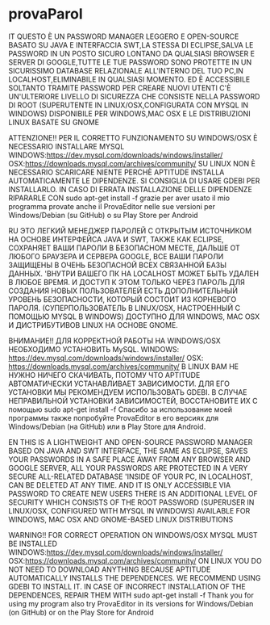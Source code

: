 # provaParol
IT
QUESTO È UN PASSWORD MANAGER LEGGERO E OPEN-SOURCE BASATO SU JAVA E INTERFACCIA SWT,LA STESSA DI ECLIPSE,SALVA LE PASSWORD IN UN POSTO SICURO LONTANO DA QUALSIASI BROWSER E SERVER DI GOOGLE,TUTTE LE TUE PASSWORD SONO PROTETTE IN UN SICURISSIMO DATABASE RELAZIONALE ALL'INTERNO DEL TUO PC,IN LOCALHOST,ELIMINABILE IN QUALSIASI MOMENTO. 
ED È ACCESSIBILE SOLTANTO TRAMITE PASSWORD
PER CREARE NUOVI UTENTI C'È UN'ULTERIORE LIVELLO DI SICUREZZA CHE CONSISTE NELLA PASSWORD DI ROOT
(SUPERUTENTE IN LINUX/OSX,CONFIGURATA CON MYSQL IN WINDOWS)
DISPONIBILE PER WINDOWS,MAC OSX E LE DISTRIBUZIONI LINUX BASATE SU GNOME

ATTENZIONE!!
PER IL CORRETTO FUNZIONAMENTO SU WINDOWS/OSX È NECESSARIO INSTALLARE MYSQL
WINDOWS:https://dev.mysql.com/downloads/windows/installer/
OSX:https://downloads.mysql.com/archives/community/
SU LINUX NON È NECESSARIO SCARICARE NIENTE PERCHÈ APTITUDE INSTALLA AUTOMATICAMENTE LE DIPENDENZE.
SI CONSIGLIA DI USARE GDEBI PER INSTALLARLO.
IN CASO DI ERRATA INSTALLAZIONE DELLE DIPENDENZE RIPARARLE CON 
sudo apt-get install -f
grazie per aver usato il mio programma
provate anche il ProvaEditor nelle sue versioni per Windows/Debian (su GitHub) o su Play Store per Android

RU
ЭТО ЛЕГКИЙ МЕНЕДЖЕР ПАРОЛЕЙ С ОТКРЫТЫМ ИСТОЧНИКОМ НА ОСНОВЕ ИНТЕРФЕЙСА JAVA И SWT, ТАКЖЕ КАК ECLIPSE, СОХРАНЯЕТ ВАШИ ПАРОЛИ В БЕЗОПАСНОМ МЕСТЕ, ДАЛЬШЕ ОТ ЛЮБОГО БРАУЗЕРА И СЕРВЕРА GOOGLE, ВСЕ ВАШИ ПАРОЛИ ЗАЩИЩЕНЫ В ОЧЕНЬ БЕЗОПАСНОЙ ВСЕХ СВЯЗАННОЙ БАЗЫ ДАННЫХ. 'ВНУТРИ ВАШЕГО ПК НА LOCALHOST МОЖЕТ БЫТЬ УДАЛЕН В ЛЮБОЕ ВРЕМЯ. 
И ДОСТУП К ЭТОМ ТОЛЬКО ЧЕРЕЗ ПАРОЛЬ
ДЛЯ СОЗДАНИЯ НОВЫХ ПОЛЬЗОВАТЕЛЕЙ ЕСТЬ ДОПОЛНИТЕЛЬНЫЙ УРОВЕНЬ БЕЗОПАСНОСТИ, КОТОРЫЙ СОСТОИТ ИЗ КОРНЕВОГО ПАРОЛЯ.
(СУПЕРПОЛЬЗОВАТЕЛЬ В LINUX/OSX, НАСТРОЕННЫЙ С ПОМОЩЬЮ MYSQL В WINDOWS)
ДОСТУПНО ДЛЯ WINDOWS, MAC OSX И ДИСТРИБУТИВОВ LINUX НА ОСНОВЕ GNOME.

ВНИМАНИЕ!!
ДЛЯ КОРРЕКТНОЙ РАБОТЫ НА WINDOWS/OSX НЕОБХОДИМО УСТАНОВИТЬ MySQL.
WINDOWS: https://dev.mysql.com/downloads/windows/installer/
OSX: https://downloads.mysql.com/archives/community/
В LINUX ВАМ НЕ НУЖНО НИЧЕГО СКАЧИВАТЬ, ПОТОМУ ЧТО APTITUDE АВТОМАТИЧЕСКИ УСТАНАВЛИВАЕТ ЗАВИСИМОСТИ.
ДЛЯ ЕГО УСТАНОВКИ МЫ РЕКОМЕНДУЕМ ИСПОЛЬЗОВАТЬ GDEBI.
В СЛУЧАЕ НЕПРАВИЛЬНОЙ УСТАНОВКИ ЗАВИСИМОСТЕЙ, ВОССТАНОВИТЕ ИХ С помощью 
sudo apt-get install -f
Спасибо за использование моей программы
также попробуйте ProvaEditor в его версиях для Windows/Debian (на GitHub) или в Play Store для Android.

EN
THIS IS A LIGHTWEIGHT AND OPEN-SOURCE PASSWORD MANAGER BASED ON JAVA AND SWT INTERFACE, THE SAME AS ECLIPSE, SAVES YOUR PASSWORDS IN A SAFE PLACE AWAY FROM ANY BROWSER AND GOOGLE SERVER, ALL YOUR PASSWORDS ARE PROTECTED IN A VERY SECURE ALL-RELATED DATABASE 'INSIDE OF YOUR PC, IN LOCALHOST, CAN BE DELETED AT ANY TIME. 
AND IT IS ONLY ACCESSIBLE VIA PASSWORD
TO CREATE NEW USERS THERE IS AN ADDITIONAL LEVEL OF SECURITY WHICH CONSISTS OF THE ROOT PASSWORD
(SUPERUSER IN LINUX/OSX, CONFIGURED WITH MYSQL IN WINDOWS)
AVAILABLE FOR WINDOWS, MAC OSX AND GNOME-BASED LINUX DISTRIBUTIONS

WARNING!!
FOR CORRECT OPERATION ON WINDOWS/OSX MYSQL MUST BE INSTALLED
WINDOWS:https://dev.mysql.com/downloads/windows/installer/
OSX:https://downloads.mysql.com/archives/community/
ON LINUX YOU DO NOT NEED TO DOWNLOAD ANYTHING BECAUSE APTITUDE AUTOMATICALLY INSTALLS THE DEPENDENCES.
WE RECOMMEND USING GDEBI TO INSTALL IT.
IN CASE OF INCORRECT INSTALLATION OF THE DEPENDENCES, REPAIR THEM WITH 
sudo apt-get install -f
Thank you for using my program
also try ProvaEditor in its versions for Windows/Debian (on GitHub) or on the Play Store for Android
